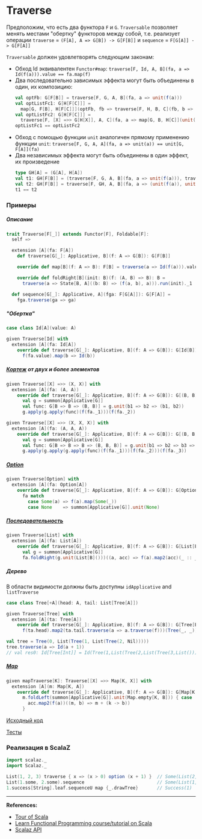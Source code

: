 # Traverse

Предположим, что есть два функтора `F` и `G`.
`Traversable` позволяет менять местами "обертку" функторов между собой, 
т.е. реализует операции `traverse` = `(F[A], A => G[B]) -> G[F[B]]` и `sequence` = `F[G[A]] -> G[F[A]]`

`Traversable` должен удовлетворять следующим законам:

- Обход Id эквивалентен `Functor#map`: `traverse[F, Id, A, B](fa, a => Id(f(a))).value == fa.map(f)`
- Два последовательно зависимых эффекта могут быть объединены в один, их композицию:
  ```scala
  val optFb: G[F[B]] = traverse[F, G, A, B](fa, a => unit(f(a)))
  val optListFc1: G[H[F[C]]] =
    map[G, F[B], H[F[C]]](optFb, fb => traverse[F, H, B, C](fb, b => unit(g(b))))
  val optListFc2: G[H[F[C]]] =
    traverse[F, [X] =>> G[H[X]], A, C](fa, a => map[G, B, H[C]](unit(f(a)), b => unit(g(b))))
  optListFc1 == optListFc2
  ```
- Обход с помощью функции `unit` аналогичен прямому применению функции `unit`:
  `traverse[F, G, A, A](fa, a => unit(a)) == unit[G, F[A]](fa)`
- Два независимых эффекта могут быть объединены в один эффект, их произведение
  ```scala
  type GH[A] = (G[A], H[A])
  val t1: GH[F[B]] = (traverse[F, G, A, B](fa, a => unit(f(a))), traverse[F, H, A, B](fa, a => unit(f(a))))
  val t2: GH[F[B]] = traverse[F, GH, A, B](fa, a => (unit(f(a)), unit(f(a))))
  t1 == t2
  ```


### Примеры

##### Описание 

```scala
trait Traverse[F[_]] extends Functor[F], Foldable[F]:
  self =>

  extension [A](fa: F[A])
    def traverse[G[_]: Applicative, B](f: A => G[B]): G[F[B]]

    override def map[B](f: A => B): F[B] = traverse(a => Id(f(a))).value

    override def foldRight[B](init: B)(f: (A, B) => B): B =
      traverse(a => State[B, A]((b: B) => (f(a, b), a))).run(init)._1

  def sequence[G[_]: Applicative, A](fga: F[G[A]]): G[F[A]] =
    fga.traverse(ga => ga)
```

##### "Обертка"

```scala
case class Id[A](value: A)

given Traverse[Id] with
  extension [A](fa: Id[A])
    override def traverse[G[_]: Applicative, B](f: A => G[B]): G[Id[B]] =
      f(fa.value).map(b => Id(b))
```

##### [Кортеж](../../scala/collections/tuple) от двух и более элементов

```scala
given Traverse[[X] =>> (X, X)] with
  extension [A](fa: (A, A))
    override def traverse[G[_]: Applicative, B](f: A => G[B]): G[(B, B)] =
      val g = summon[Applicative[G]]
      val func: G[B => B => (B, B)] = g.unit(b1 => b2 => (b1, b2))
      g.apply(g.apply(func)(f(fa._1)))(f(fa._2))

given Traverse[[X] =>> (X, X, X)] with
  extension [A](fa: (A, A, A))
    override def traverse[G[_]: Applicative, B](f: A => G[B]): G[(B, B, B)] =
      val g = summon[Applicative[G]]
      val func: G[B => B => B => (B, B, B)] = g.unit(b1 => b2 => b3 => (b1, b2, b3))
      g.apply(g.apply(g.apply(func)(f(fa._1)))(f(fa._2)))(f(fa._3))
```

##### [Option](../../scala/fp/functional-error-handling)

```scala
given Traverse[Option] with
  extension [A](fa: Option[A])
    override def traverse[G[_]: Applicative, B](f: A => G[B]): G[Option[B]] =
      fa match
        case Some(a) => f(a).map(Some(_))
        case None    => summon[Applicative[G]].unit(None)
```

##### [Последовательность](../../scala/collections)

```scala
given Traverse[List] with
  extension [A](fa: List[A])
    override def traverse[G[_]: Applicative, B](f: A => G[B]): G[List[B]] =
      val g = summon[Applicative[G]]
      fa.foldRight(g.unit(List[B]()))((a, acc) => f(a).map2(acc)(_ :: _))
```

##### Дерево

В области видимости должны быть доступны `idApplicative` and `listTraverse`

```scala
case class Tree[+A](head: A, tail: List[Tree[A]])

given Traverse[Tree] with
  extension [A](ta: Tree[A])
    override def traverse[G[_]: Applicative, B](f: A => G[B]): G[Tree[B]] =
      f(ta.head).map2(ta.tail.traverse(a => a.traverse(f)))(Tree(_, _))

val tree = Tree(0, List(Tree(1, List(Tree(2, Nil)))))
tree.traverse(a => Id(a + 1))
// val res0: Id[Tree[Int]] = Id(Tree(1,List(Tree(2,List(Tree(3,List()))))))
```

##### [Map](../../scala/collections/maps)

```scala
given mapTraverse[K]: Traverse[[X] =>> Map[K, X]] with
  extension [A](m: Map[K, A])
    override def traverse[G[_]: Applicative, B](f: A => G[B]): G[Map[K, B]] =
      m.foldLeft(summon[Applicative[G]].unit(Map.empty[K, B])) { case (acc, (k, a)) =>
        acc.map2(f(a))((m, b) => m + (k -> b))
      }
```

[Исходный код](https://gitflic.ru/project/artemkorsakov/scalabook/blob?file=examples%2Fsrc%2Fmain%2Fscala%2Ftypeclass%2Fmonad%2FTraverse.scala&plain=1)

[Тесты](https://gitflic.ru/project/artemkorsakov/scalabook/blob?file=examples%2Fsrc%2Ftest%2Fscala%2Ftypeclass%2Fmonad%2FTraverseSuite.scala)


### Реализация в ScalaZ

```scala
import scalaz._
import Scalaz._

List(1, 2, 3) traverse { x => (x > 0) option (x + 1) }  // Some(List(2, 3, 4))
List(1.some, 2.some).sequence                           // Some(List(1, 2))
1.success[String].leaf.sequenceU map {_.drawTree}       // Success(1)
```


---

**References:**
- [Tour of Scala](https://tourofscala.com/scala/traversable)
- [Learn Functional Programming course/tutorial on Scala](https://github.com/dehun/learn-fp)
- [Scalaz API](https://javadoc.io/doc/org.scalaz/scalaz-core_3/7.3.6/scalaz/Traverse.html)
